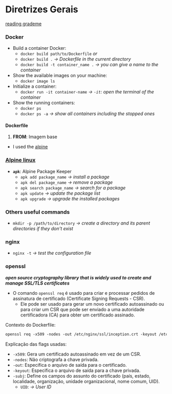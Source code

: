 # Diretrizes Gerais

[reading grademe](https://tuto.grademe.fr/inception/#mariadb)

### Docker
- Build a container Docker:
  - `docker build path/to/Dockerfile` *or*
  - `docker build .` *-> Dockerfile in the current directory*
  - `docker build -t container_name .` *-> you can give a name to the container*
- Show the available images on your machine:
  - `docker image ls`
- Initialize a container:
  - `docker run -it container-name` *-> `-it`: open the terminal of the container*
- Show the running containers:
  - `docker ps`
  - `docker ps -a` *-> show all containers including the stopped ones*
  
#### Dockerfile
1. **FROM**: Imagem base
 - I used the [alpine](https://alpinelinux.org/releases/)

### [Alpine linux](https://docs.alpinelinux.org/user-handbook/0.1a/Working/apk.html)
- **`apk`**: Alpine Package Keeper
  - `apk add package_name` *-> install a package*
  - `apk del package_name` *-> remove a package*
  - `apk search package_name` *-> search for a package*
  - `apk update` *-> update the package list*
  - `apk upgrade` *-> upgrade the installed packages*

### Others useful commands
- `mkdir -p /path/to/directory` *-> create a directory and its parent directories if they don't exist*

### nginx
- `nginx -t` *-> test the configuration file*

### openssl
***open source cryptography library that is widely used to create and manage SSL/TLS certificates***
- O comando `openssl req` é usado para criar e processar pedidos de assinatura de certificado (Certificate Signing Requests - CSR). 
  - Ele pode ser usado para gerar um novo certificado autoassinado ou para criar um CSR que pode ser enviado a uma autoridade certificadora (CA) para obter um certificado assinado.

Contexto do Dockerfile:

```dockerfile
openssl req -x509 -nodes -out /etc/nginx/ssl/inception.crt -keyout /etc/nginx/ssl/inception.key -subj "/C=FR/ST=IDF/L=Paris/O=42/OU=42/CN=login.42.fr/UID=login"
```

Explicação das flags usadas:
- `-x509`: Gera um certificado autoassinado em vez de um CSR.
- `-nodes`: Não criptografa a chave privada.
- `-out`: Especifica o arquivo de saída para o certificado.
- `-keyout`: Especifica o arquivo de saída para a chave privada.
- `-subj`: Define os campos do assunto do certificado (país, estado, localidade, organização, unidade organizacional, nome comum, UID).
  - `UID`: *-> User ID*